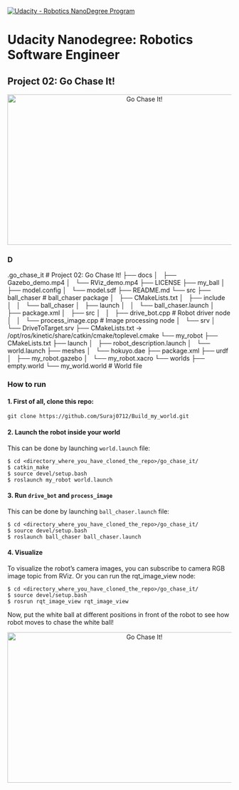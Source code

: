 [![Udacity - Robotics NanoDegree Program](https://s3-us-west-1.amazonaws.com/udacity-robotics/Extra+Images/RoboND_flag.png)](https://www.udacity.com/robotics)

# Udacity Nanodegree: Robotics Software Engineer

## Project 02: Go Chase It!

<p align="center">
    <img src="./docs/Gazebo_demo.mp4" width="600" height="338" title="Go Chase It!" >
</p>

### D

.go_chase_it                              # Project 02: Go Chase It!
├── docs
│   ├── Gazebo_demo.mp4
│   └── RViz_demo.mp4
├── LICENSE
├── my_ball
│   ├── model.config
│   └── model.sdf
├── README.md
└── src
    ├── ball_chaser                      # ball_chaser package
    │   ├── CMakeLists.txt
    │   ├── include
    │   │   └── ball_chaser
    │   ├── launch
    │   │   └── ball_chaser.launch
    │   ├── package.xml
    │   ├── src
    │   │   ├── drive_bot.cpp            # Robot driver node
    │   │   └── process_image.cpp        # Image processing node
    │   └── srv
    │       └── DriveToTarget.srv
    ├── CMakeLists.txt -> /opt/ros/kinetic/share/catkin/cmake/toplevel.cmake
    └── my_robot
        ├── CMakeLists.txt
        ├── launch
        │   ├── robot_description.launch
        │   └── world.launch
        ├── meshes
        │   └── hokuyo.dae
        ├── package.xml
        ├── urdf
        │   ├── my_robot.gazebo
        │   └── my_robot.xacro
        └── worlds
            ├── empty.world
            └── my_world.world        # World file   



### How to run

#### 1. First of all, clone this repo:
```
git clone https://github.com/Suraj0712/Build_my_world.git
```

#### 2. Launch the robot inside your world
This can be done by launching ```world.launch``` file:
```
$ cd <directory_where_you_have_cloned_the_repo>/go_chase_it/
$ catkin_make
$ source devel/setup.bash
$ roslaunch my_robot world.launch
```

#### 3. Run ``` drive_bot ``` and ``` process_image ```
This can be done by launching ```ball_chaser.launch``` file:
```
$ cd <directory_where_you_have_cloned_the_repo>/go_chase_it/
$ source devel/setup.bash
$ roslaunch ball_chaser ball_chaser.launch
```

#### 4. Visualize
To visualize the robot’s camera images, you can subscribe to camera RGB image topic from RViz. Or you can run the rqt_image_view node:
```
$ cd <directory_where_you_have_cloned_the_repo>/go_chase_it/
$ source devel/setup.bash
$ rosrun rqt_image_view rqt_image_view
```

Now, put the white ball at different positions in front of the robot to see how robot moves to chase the white ball!

<p align="center">
    <img src="./docs/RViz_demo.mp4" width="600" height="338" title="Go Chase It!" >
</p>
